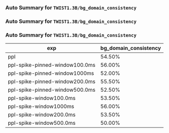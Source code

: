 ### Auto Summary for `TWIST1.3B/bg_domain_consistency`

### Auto Summary for `TWIST1.3B/bg_domain_consistency`

### Auto Summary for `TWIST1.3B/bg_domain_consistency`

<!-- AUTO-GEN: SPLIT TABLE -->
| exp | bg_domain_consistency |
| --- | --- |
| ppl | 54.50% |
| ppl-spike-pinned-window100.0ms | 56.00% |
| ppl-spike-pinned-window1000ms | 52.00% |
| ppl-spike-pinned-window200.0ms | 55.50% |
| ppl-spike-pinned-window500.0ms | 52.50% |
| ppl-spike-window100.0ms | 53.50% |
| ppl-spike-window1000ms | 56.00% |
| ppl-spike-window200.0ms | 53.50% |
| ppl-spike-window500.0ms | 50.00% |
<!-- AUTO-GEN: SPLIT TABLE -->
